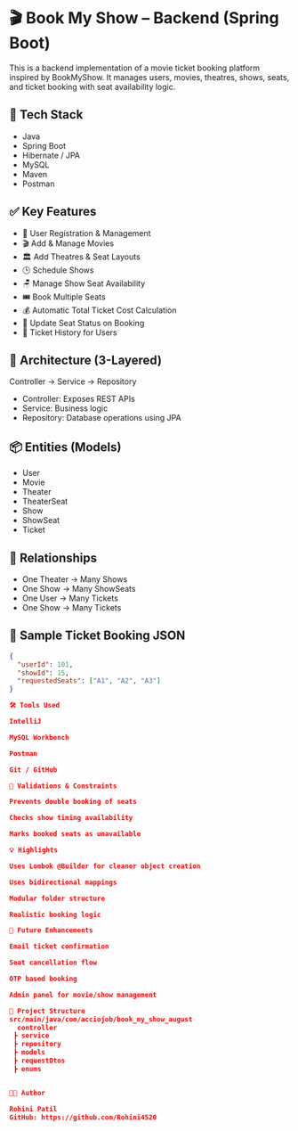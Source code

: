 # 🎬 Book My Show – Backend (Spring Boot)

This is a backend implementation of a movie ticket booking platform inspired by BookMyShow. It manages users, movies, theatres, shows, seats, and ticket booking with seat availability logic.

## 🚀 Tech Stack
- Java 
- Spring Boot
- Hibernate / JPA
- MySQL
- Maven
- Postman

## ✅ Key Features
- 👤 User Registration & Management
- 🎬 Add & Manage Movies
- 🏛️ Add Theatres & Seat Layouts
- 🕒 Schedule Shows
- 🪑 Manage Show Seat Availability
- 🎟️ Book Multiple Seats
- 💰 Automatic Total Ticket Cost Calculation
- 🔁 Update Seat Status on Booking
- 📜 Ticket History for Users

## 🧩 Architecture (3-Layered)
Controller → Service → Repository

- Controller: Exposes REST APIs
- Service: Business logic
- Repository: Database operations using JPA

## 📦 Entities (Models)
- User
- Movie
- Theater
- TheaterSeat
- Show
- ShowSeat
- Ticket

## 🔗 Relationships
- One Theater → Many Shows
- One Show → Many ShowSeats
- One User → Many Tickets
- One Show → Many Tickets

## 🧾 Sample Ticket Booking JSON
```json
{
  "userId": 101,
  "showId": 15,
  "requestedSeats": ["A1", "A2", "A3"]
}

🛠️ Tools Used

IntelliJ 

MySQL Workbench

Postman

Git / GitHub

🧪 Validations & Constraints

Prevents double booking of seats

Checks show timing availability

Marks booked seats as unavailable

💡 Highlights

Uses Lombok @Builder for cleaner object creation

Uses bidirectional mappings

Modular folder structure

Realistic booking logic

🔮 Future Enhancements

Email ticket confirmation

Seat cancellation flow

OTP based booking

Admin panel for movie/show management

📂 Project Structure
src/main/java/com/acciojob/book_my_show_august
  controller
 ┣ service
 ┣ repository
 ┣ models
 ┣ requestDtos
 ┣ enums


👨‍💻 Author

Rohini Patil
GitHub: https://github.com/Rohini4520
